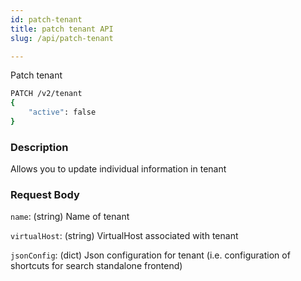 ```yaml
---
id: patch-tenant
title: patch tenant API
slug: /api/patch-tenant

---
```


Patch tenant

```bash
PATCH /v2/tenant
{
    "active": false
}
```

### Description

Allows you to update individual information in tenant

### Request Body

`name`: (string) Name of tenant

`virtualHost`: (string) VirtualHost associated with tenant

`jsonConfig`: (dict) Json configuration for tenant (i.e. configuration of shortcuts for search standalone frontend)
